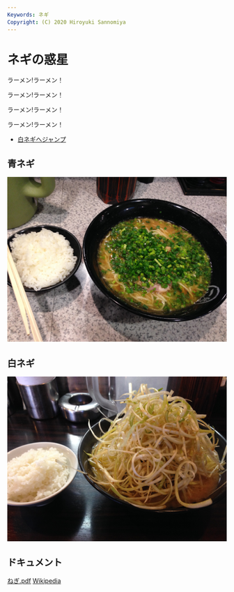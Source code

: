 ```yaml
---
Keywords: ネギ
Copyright: (C) 2020 Hiroyuki Sannomiya
---
```


# ネギの惑星

ラーメン!ラーメン！

ラーメン!ラーメン！

ラーメン!ラーメン！

ラーメン!ラーメン！

* [白ネギへジャンプ](#white)

## 青ネギ

![青ネギ](./green_negi.jpg)

## <span id="white">白ネギ</span>

![](white_negi.jpg)

## ドキュメント

[ねぎ.pdf](ねぎ.pdf)
[Wikipedia](https://ja.wikipedia.org/wiki/%E3%83%8D%E3%82%AE)
